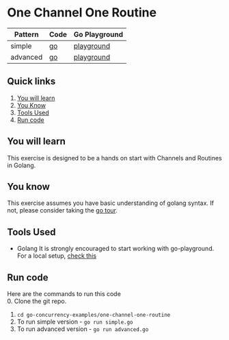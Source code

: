 # One Channel One Routine

| Pattern | Code | Go Playground       |
|---------------------------|----------------------------------------|---------------------|
| simple |[go](./simple.go)                         | [playground](https://go.dev/play/p/0D6YUf_MwLH) |
| advanced |[go](./advanced.go)                         | [playground](https://go.dev/play/p/nsRLn1KGUaM) |

## Quick links
1. [You will learn](#you-will-learn)
2. [You Know](#you-know)
3. [Tools Used](#tools-used)
4. [Run code](#run-code)


## You will learn
This exercise is designed to be a hands on start with Channels and Routines in Golang.  

## You know
This exercise assumes you have basic understanding of golang syntax.
If not, please consider taking the [go tour](https://go.dev/tour/welcome/1).

## Tools Used
- Golang
It is strongly encouraged to start working with go-playground.
For a local setup, [check this](https://go.dev/doc/install)

## Run code
Here are the commands to run this code  
0. Clone the git repo.
1. `cd go-concurrency-examples/one-channel-one-routine` 
2. To run simple version - `go run simple.go` 
3. To run advanced version - `go run advanced.go` 
